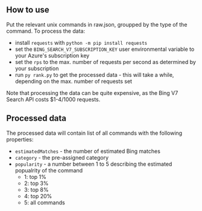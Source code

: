 ## How to use

Put the relevant unix commands in raw.json, groupped by the type of the command. To process the data:
- install `requests` with `python -m pip install requests`
- set the `BING_SEARCH_V7_SUBSCRIPTION_KEY` user environmental variable to your Azure's subscription key
- set the `rps` to the max. number of requests per second as determined by your subscription
- run `py rank.py` to get the processed data - this will take a while, depending on the max. number of requests set

Note that processing the data can be quite expensive, as the Bing V7 Search API costs $1-4/1000 requests.

## Processed data

The processed data will contain list of all commands with the following properties:
- `estimatedMatches` - the number of estimated Bing matches
- `category` - the pre-assigned category
- `popularity` - a number between 1 to 5 describing the estimated popualrity of the command
  - 1: top 1%
  - 2: top 3%
  - 3: top 8%
  - 4: top 20%
  - 5: all commands